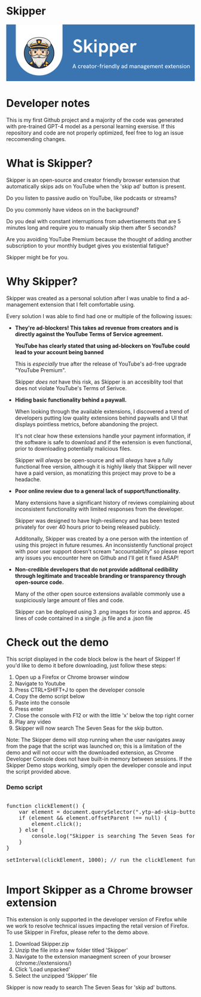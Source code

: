 # Skipper

![Alt text](/SkipperBanner.png "Title")

<h1>Developer notes</h1>
This is my first Github project and a majority of the code was generated with pre-trained GPT-4 model as a personal learning exersise. If this repository and code are not properly optimized, feel free to log an issue reccomending changes.

<h1>What is Skipper?</h1>

Skipper is an open-source and creator friendly browser extension that automatically skips ads on YouTube when the 'skip ad' button is present.

Do you listen to passive audio on YouTube, like podcasts or streams? 

Do you commonly have videos on in the background?

Do you deal with constant interruptions from advertisements that are 5 minutes long and require you to manually skip them after 5 seconds?

Are you avoiding YouTube Premium because the thought of adding another subscription to your monthly budget gives you existential fatigue?

Skipper might be for you.

<h1>Why Skipper?</h1>

Skipper was created as a personal solution after I was unable to find a ad-management extension that I felt comfortable using.

Every solution I was able to find had one or multiple of the following issues:

* **They're ad-blockers! This takes ad revenue from creators and is directly against the YouTube Terms of Service agreement.**

    **YouTube has clearly stated that using ad-blockers on YouTube could lead to your account being banned**

    This is *especially* true after the release of YouTube's ad-free upgrade "YouTube Premium". 

    Skipper *does not* have this risk, as Skipper is an accesiblity tool that does not violate YouTube's Terms of Serivce.

* **Hiding basic functionality behind a paywall.**

    When looking through the available extensions, I discovered a trend of developers putting low quality extensions behind paywalls and UI that displays pointless         metrics, before abandoning the project. 
    
    It's not clear how these extensions handle your payment information, if the software is safe to download and if the extension is even functional, prior to             downloading potentially malicious files.
    
    Skipper will *always* be open-source and will *always* have a fully functional free version, although it is highly likely that Skipper will never have a paid           version, as monatizing this project may prove to be a headache. 

* **Poor online review due to a general lack of support/functionality.**

    Many extensions have a significant history of reviews complaining about inconsistent functionality with limited responses from the developer.

    Skipper was designed to have high-resiliency and has been tested privately for over 40 hours prior to being released publicly.
    
    Additonally, Skipper was created by a one person with the intention of using this project in future resumes. An inconsistently functional project with poor             user support doesn't scream "accountability" so please report any issues you encounter here on Github and I'll get it fixed ASAP!
    
* **Non-credible developers that do not provide additonal cedibility through legitimate and traceable branding or transparency through open-source code.**
    
    Many of the other open source extensions available commonly use a suspiciously large amount of files and code.

    Skipper can be deployed using 3 .png images for icons and approx. 45 lines of code contained in a single .js file and a .json file
    
<h1>Check out the demo</h1>

This script displayed in the code block below is the heart of Skipper! If you'd like to demo it before downloading, just follow these steps:

1. Open up a Firefox or Chrome browser window
2. Navigate to Youtube
3. Press CTRL+SHIFT+J to open the developer console
4. Copy the demo script below
5. Paste into the console
6. Press enter
7. Close the console with F12 or with the little 'x' below the top right corner
8. Play any video
9. Skipper will now search The Seven Seas for the skip button.

Note: The Skipper demo will stop running when the user navigates away from the page that the script was launched on; this is a limitation of the demo and will not occur with the downloaded extension, as Chrome Developer Console does not have built-in memory between sessions. If the Skipper Demo stops working, simply open the developer console and input the script provided above.

<h3> Demo script </h3>

<pre>

function clickElement() {
    var element = document.querySelector(".ytp-ad-skip-button.ytp-button");
    if (element && element.offsetParent !== null) {
        element.click();
    } else {
        console.log("Skipper is searching The Seven Seas for the 'Skip' button");
    }
}

setInterval(clickElement, 1000); // run the clickElement function every 1000 milliseconds (1 seconds)

</pre>

<h1>Import Skipper as a Chrome browser extension</h1>

This extension is only supported in the developer version of Firefox while we work to resolve technical issues impacting the retail version of Firefox. To use Skipper in Firefox, please refer to the demo above.

1. Download Skipper.zip
2. Unzip the file into a new folder titled 'Skipper'
3. Navigate to the extension manaegment screen of your browser (chrome://extensions/)
4. Click 'Load unpacked'
5. Select the unzipped 'Skipper' file

Skipper is now ready to search The Seven Seas for 'skip ad' buttons.
